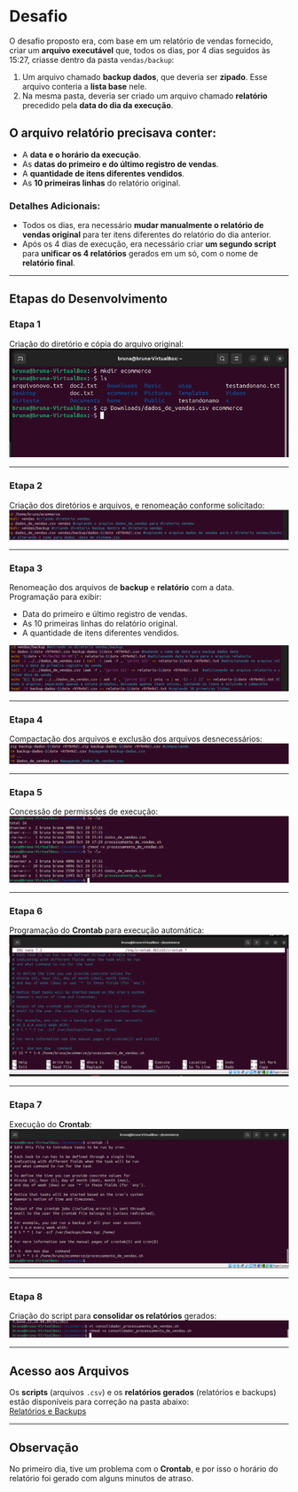 # Desafio

O desafio proposto era, com base em um relatório de vendas fornecido, criar um **arquivo executável** que, todos os dias, por 4 dias seguidos às 15:27, criasse dentro da pasta `vendas/backup`:

1. Um arquivo chamado **backup dados**, que deveria ser **zipado**. Esse arquivo conteria a **lista base** nele.
2. Na mesma pasta, deveria ser criado um arquivo chamado **relatório** precedido pela **data do dia da execução**.

## O arquivo relatório precisava conter:
- A **data e o horário da execução**.
- As **datas do primeiro e do último registro de vendas**.
- A **quantidade de itens diferentes vendidos**.
- As **10 primeiras linhas** do relatório original.

### Detalhes Adicionais:
- Todos os dias, era necessário **mudar manualmente o relatório de vendas original** para ter itens diferentes do relatório do dia anterior.  
- Após os 4 dias de execução, era necessário criar **um segundo script** para **unificar os 4 relatórios** gerados em um só, com o nome de **relatório final**.

---

## Etapas do Desenvolvimento

### **Etapa 1**  
Criação do diretório e cópia do arquivo original:  
![Criação do Diretório](https://github.com/Brunacisotto/programadebolsas/blob/main/Sprint1/Evidencias/printsexecucao/01criacaodiretorio.png)

---

### **Etapa 2**  
Criação dos diretórios e arquivos, e renomeação conforme solicitado:  
![Criação e Renomeação](https://github.com/Brunacisotto/programadebolsas/blob/main/Sprint1/Evidencias/printsexecucao/scriptdetalhado/detalhescript.png)

---

### **Etapa 3**  
Renomeação dos arquivos de **backup** e **relatório** com a data.  
Programação para exibir:
- Data do primeiro e último registro de vendas.
- As 10 primeiras linhas do relatório original.
- A quantidade de itens diferentes vendidos.  

![Estruturando Relatório](https://github.com/Brunacisotto/programadebolsas/blob/main/Sprint1/Evidencias/printsexecucao/scriptdetalhado/estruturandorelatorio.png)

---

### **Etapa 4**  
Compactação dos arquivos e exclusão dos arquivos desnecessários:  
![Compactação e Limpeza](https://github.com/Brunacisotto/programadebolsas/blob/main/Sprint1/Evidencias/printsexecucao/scriptdetalhado/final.png)

---

### **Etapa 5**  
Concessão de permissões de execução:  
![Permissões](https://github.com/Brunacisotto/programadebolsas/blob/main/Sprint1/Evidencias/printsexecucao/03permissoes.png)

---

### **Etapa 6**  
Programação do **Crontab** para execução automática:  
![Crontab Programado](https://github.com/Brunacisotto/programadebolsas/blob/main/Sprint1/Evidencias/printsexecucao/04crontab.png)

---

### **Etapa 7**  
Execução do **Crontab**:  
![Execução do Crontab](https://github.com/Brunacisotto/programadebolsas/blob/main/Sprint1/Evidencias/printsexecucao/05execucaocrontab.png)

---

### **Etapa 8**  
Criação do script para **consolidar os relatórios** gerados:  
![Script Consolidador](https://github.com/Brunacisotto/programadebolsas/blob/main/Sprint1/Evidencias/printsexecucao/06scriptconsolidador.png)

---

## Acesso aos Arquivos

Os **scripts** (arquivos `.csv`) e os **relatórios gerados** (relatórios e backups) estão disponíveis para correção na pasta abaixo:  
[Relatórios e Backups](https://github.com/Brunacisotto/programadebolsas/tree/main/Sprint1/Evidencias/ecommerce)

---

## Observação
No primeiro dia, tive um problema com o **Crontab**, e por isso o horário do relatório foi gerado com alguns minutos de atraso.



